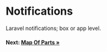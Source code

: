 # Notifications

Laravel notifications; box or app level.

#### Next: [Map Of Parts &raquo;](map.md)
